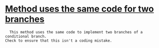 # [Method uses the same code for two branches](https://spotbugs.readthedocs.io/en/latest/bugDescriptions.html#DB_DUPLICATE_BRANCHES)

      This method uses the same code to implement two branches of a conditional branch.
    Check to ensure that this isn't a coding mistake.